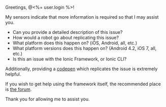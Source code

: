 Greetings, @<%= user.login %>!

My sensors indicate that more information is required so that I may assist you.

- Can you provide a detailed description of this issue?
- How would a robot go about replicating this issue?
- What platform does this happen on? (iOS, Android, all, etc.)
- What platform versions does this happen on? (Android 4.2, iOS 7, all, etc.)
- Is this an issue with the Ionic Framework, or Ionic CLI?

Additionally, providing a [codepen](http://codepen.io/ionic/public-list/) which replicates the issue is extremely helpful.

If you wish to get help using the framework itself, the recommended place is [the forum](http://forum.ionicframework.com).

Thank you for allowing me to assist you.

